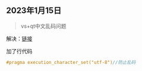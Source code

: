 ## 2023年1月15日

> vs+qt中文乱码问题

解决：[链接](https://blog.csdn.net/weixin_43699794/article/details/121771138)

加了行代码

~~~cpp
#pragma execution_character_set("utf-8")//防止乱码
~~~


